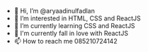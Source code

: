 - 👋 Hi, I’m @aryaadinulfadlan
- 👀 I’m interested in HTML, CSS and ReactJS
- 🌱 I’m currently learning CSS and ReactJS
- 💞️ I'm currently fall in love with ReactJS
- 📫 How to reach me 085210724142

<!---
aryaadinulfadlan/aryaadinulfadlan is a ✨ special ✨ repository because its `README.md` (this file) appears on your GitHub profile.
You can click the Preview link to take a look at your changes.
--->
